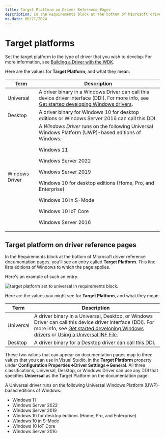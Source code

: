 ```yaml
---
title: Target Platform on Driver Reference Pages
description: In the Requirements block at the bottom of Microsoft driver reference pages, you''ll see an entry called Target Platform.
ms.date: 06/21/2024
---
```


# Target platforms

Set the target platform to the  type of driver that you wish to develop. For more information, see [Building a Driver with the WDK](building-a-driver.md).

Here are the values for **Target Platform**, and what they mean:

|Term|Description|
|--- |--- |
|Universal|A driver binary in a Windows Driver can call this device driver interface (DDI). For more info, see [Get started developing Windows drivers](get-started-developing-windows-drivers.md).|
|Desktop|A driver binary for Windows 10 for desktop editions or Windows Server 2016 can call this DDI.|
|Windows Driver | A *Windows Driver* runs on the following Universal Windows Platform (UWP)-based editions of Windows: <p> Windows 11 <p> Windows Server 2022 <p> Windows Server 2019 <p> Windows 10 for desktop editions (Home, Pro, and Enterprise) <p> Windows 10 in S-Mode <p> Windows 10 IoT Core <p> Windows Server 2016 <p>|

## Target platform on driver reference pages

In the Requirements block at the bottom of Microsoft driver reference documentation pages, you'll see an entry called **Target Platform**. This line lists editions of Windows to which the page applies.

Here's an example of such an entry:

![target platform set to universal in requirements block.](images/TargetPlatform.png)

Here are the values you might see for **Target Platform**, and what they mean:

|Term|Description|
|--- |--- |
|Universal|A driver binary in a Universal, Desktop, or Windows Driver can call this device driver interface (DDI). For more info, see [Get started developing Windows drivers](get-started-developing-windows-drivers.md) or [Using a Universal INF File](../install/using-a-universal-inf-file.md).|
|Desktop|A driver binary for a Desktop driver can call this DDI.|

These two values that can appear on documentation pages map to three values that you can use in Visual Studio, in the **Target Platform** property under **Configuration Properties->Driver Settings->General**.  All three classifications, Universal, Desktop, or Windows Driver can use any DDI that specifies **Universal** as the Target Platform on the documentation page.

A Universal driver runs on the following Universal Windows Platform (UWP)-based editions of Windows:

*   Windows 11
*   Windows Server 2022
*   Windows Server 2019
*   Windows 10 for desktop editions (Home, Pro, and Enterprise)
*   Windows 10 in S-Mode
*   Windows 10 IoT Core
*   Windows Server 2016


